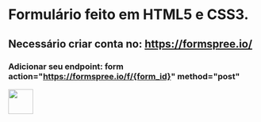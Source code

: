 # Formulário feito em HTML5 e CSS3.

## Necessário criar conta no: https://formspree.io/

### Adicionar seu endpoint: form action="https://formspree.io/f/{form_id}" method="post"

<p><img src="https://github.com/AdennyFernandes/formulario.github.io/blob/b184c0ef7ae60ba239d148eff685b0ede1200f8e/form.png" width="50" height="50" align="left">



